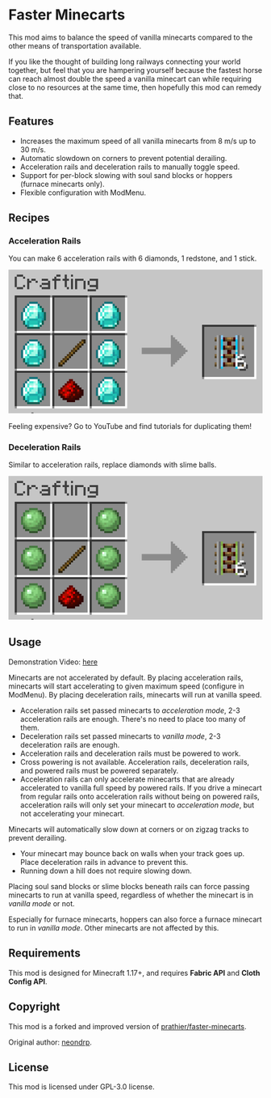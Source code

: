 # Faster Minecarts
This mod aims to balance the speed of vanilla minecarts compared to the other means of transportation available.

If you like the thought of building long railways connecting your world together, but feel that you are hampering yourself because the fastest horse can reach almost double the speed a vanilla minecart can while requiring close to no resources at the same time, then hopefully this mod can remedy that.

## Features
* Increases the maximum speed of all vanilla minecarts from 8 m/s up to 30 m/s.
* Automatic slowdown on corners to prevent potential derailing.
* Acceleration rails and deceleration rails to manually toggle speed.
* Support for per-block slowing with soul sand blocks or hoppers (furnace minecarts only).
* Flexible configuration with ModMenu.

## Recipes
### Acceleration Rails
You can make 6 acceleration rails with 6 diamonds, 1 redstone, and 1 stick.

![](https://github.com/fiddleyowl/faster-minecarts/blob/master/Resources/acceleration-rail-recipe.png?raw=true)

Feeling expensive? Go to YouTube and find tutorials for duplicating them!

### Deceleration Rails
Similar to acceleration rails, replace diamonds with slime balls.

![](https://github.com/fiddleyowl/faster-minecarts/blob/master/Resources/deceleration-rail-recipe.png?raw=true)

## Usage
Demonstration Video: [here](https://raw.githubusercontent.com/fiddleyowl/faster-minecarts/master/Resources/demo.mov)

Minecarts are not accelerated by default. By placing acceleration rails, minecarts will start accelerating to given maximum speed (configure in ModMenu). By placing deceleration rails, minecarts will run at vanilla speed.
* Acceleration rails set passed minecarts to *acceleration mode*, 2-3 acceleration rails are enough. There's no need to place too many of them.
* Deceleration rails set passed minecarts to *vanilla mode*, 2-3 deceleration rails are enough.
* Acceleration rails and deceleration rails must be powered to work.
* Cross powering is not available. Acceleration rails, deceleration rails, and powered rails must be powered separately.
* Acceleration rails can only accelerate minecarts that are already accelerated to vanilla full speed by powered rails. If you drive a minecart from regular rails onto acceleration rails without being on powered rails, acceleration rails will only set your minecart to *acceleration mode*, but not accelerating your minecart.

Minecarts will automatically slow down at corners or on zigzag tracks to prevent derailing. 
* Your minecart may bounce back on walls when your track goes up. Place deceleration rails in advance to prevent this.
* Running down a hill does not require slowing down.

Placing soul sand blocks or slime blocks beneath rails can force passing minecarts to run at vanilla speed, regardless of whether the minecart is in *vanilla mode* or not. 

Especially for furnace minecarts, hoppers can also force a furnace minecart to run in *vanilla mode*. Other minecarts are not affected by this.


## Requirements
This mod is designed for Minecraft 1.17+, and requires **Fabric API** and **Cloth Config API**.

## Copyright
This mod is a forked and improved version of [prathier/faster-minecarts](https://github.com/prathier/faster-minecarts).

Original author: [neondrp](https://www.curseforge.com/members/neondrp).

## License
This mod is licensed under GPL-3.0 license. 

